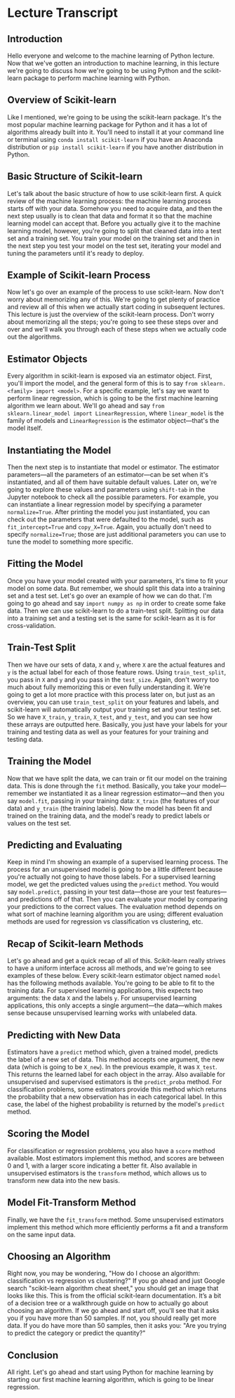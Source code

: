 # Lecture Transcript

## Introduction
Hello everyone and welcome to the machine learning of Python lecture. Now that we've gotten an introduction to machine learning, in this lecture we're going to discuss how we're going to be using Python and the scikit-learn package to perform machine learning with Python.

## Overview of Scikit-learn
Like I mentioned, we're going to be using the scikit-learn package. It's the most popular machine learning package for Python and it has a lot of algorithms already built into it. You'll need to install it at your command line or terminal using `conda install scikit-learn` if you have an Anaconda distribution or `pip install scikit-learn` if you have another distribution in Python.

## Basic Structure of Scikit-learn
Let's talk about the basic structure of how to use scikit-learn first. A quick review of the machine learning process: the machine learning process starts off with your data. Somehow you need to acquire data, and then the next step usually is to clean that data and format it so that the machine learning model can accept that. Before you actually give it to the machine learning model, however, you're going to split that cleaned data into a test set and a training set. You train your model on the training set and then in the next step you test your model on the test set, iterating your model and tuning the parameters until it's ready to deploy.

## Example of Scikit-learn Process
Now let's go over an example of the process to use scikit-learn. Now don't worry about memorizing any of this. We're going to get plenty of practice and review all of this when we actually start coding in subsequent lectures. This lecture is just the overview of the scikit-learn process. Don't worry about memorizing all the steps; you're going to see these steps over and over and we'll walk you through each of these steps when we actually code out the algorithms.

## Estimator Objects
Every algorithm in scikit-learn is exposed via an estimator object. First, you'll import the model, and the general form of this is to say `from sklearn.<family> import <model>`. For a specific example, let's say we want to perform linear regression, which is going to be the first machine learning algorithm we learn about. We'll go ahead and say `from sklearn.linear_model import LinearRegression`, where `linear_model` is the family of models and `LinearRegression` is the estimator object—that's the model itself.

## Instantiating the Model
Then the next step is to instantiate that model or estimator. The estimator parameters—all the parameters of an estimator—can be set when it's instantiated, and all of them have suitable default values. Later on, we're going to explore these values and parameters using `shift-tab` in the Jupyter notebook to check all the possible parameters. For example, you can instantiate a linear regression model by specifying a parameter `normalize=True`. After printing the model you just instantiated, you can check out the parameters that were defaulted to the model, such as `fit_intercept=True` and `copy_X=True`. Again, you actually don't need to specify `normalize=True`; those are just additional parameters you can use to tune the model to something more specific.

## Fitting the Model
Once you have your model created with your parameters, it's time to fit your model on some data. But remember, we should split this data into a training set and a test set. Let's go over an example of how we can do that. I'm going to go ahead and say `import numpy as np` in order to create some fake data. Then we can use scikit-learn to do a train-test split. Splitting our data into a training set and a testing set is the same for scikit-learn as it is for cross-validation.

## Train-Test Split
Then we have our sets of data, `X` and `y`, where `X` are the actual features and `y` is the actual label for each of those feature rows. Using `train_test_split`, you pass in `X` and `y` and you pass in the `test_size`. Again, don't worry too much about fully memorizing this or even fully understanding it. We're going to get a lot more practice with this process later on, but just as an overview, you can use `train_test_split` on your features and labels, and scikit-learn will automatically output your training set and your testing set. So we have `X_train`, `y_train`, `X_test`, and `y_test`, and you can see how these arrays are outputted here. Basically, you just have your labels for your training and testing data as well as your features for your training and testing data.

## Training the Model
Now that we have split the data, we can train or fit our model on the training data. This is done through the `fit` method. Basically, you take your model—remember we instantiated it as a linear regression estimator—and then you say `model.fit`, passing in your training data: `X_train` (the features of your data) and `y_train` (the training labels). Now the model has been fit and trained on the training data, and the model's ready to predict labels or values on the test set.

## Predicting and Evaluating
Keep in mind I'm showing an example of a supervised learning process. The process for an unsupervised model is going to be a little different because you're actually not going to have those labels. For a supervised learning model, we get the predicted values using the `predict` method. You would say `model.predict`, passing in your test data—those are your test features—and predictions off of that. Then you can evaluate your model by comparing your predictions to the correct values. The evaluation method depends on what sort of machine learning algorithm you are using; different evaluation methods are used for regression vs classification vs clustering, etc.

## Recap of Scikit-learn Methods
Let's go ahead and get a quick recap of all of this. Scikit-learn really strives to have a uniform interface across all methods, and we're going to see examples of these below. Every scikit-learn estimator object named `model` has the following methods available. You're going to be able to fit to the training data. For supervised learning applications, this expects two arguments: the data `X` and the labels `y`. For unsupervised learning applications, this only accepts a single argument—the data—which makes sense because unsupervised learning works with unlabeled data.

## Predicting with New Data
Estimators have a `predict` method which, given a trained model, predicts the label of a new set of data. This method accepts one argument, the new data (which is going to be `X_new`). In the previous example, it was `X_test`. This returns the learned label for each object in the array. Also available for unsupervised and supervised estimators is the `predict_proba` method. For classification problems, some estimators provide this method which returns the probability that a new observation has in each categorical label. In this case, the label of the highest probability is returned by the model's `predict` method.

## Scoring the Model
For classification or regression problems, you also have a `score` method available. Most estimators implement this method, and scores are between 0 and 1, with a larger score indicating a better fit. Also available in unsupervised estimators is the `transform` method, which allows us to transform new data into the new basis.

## Model Fit-Transform Method
Finally, we have the `fit_transform` method. Some unsupervised estimators implement this method which more efficiently performs a fit and a transform on the same input data.

## Choosing an Algorithm
Right now, you may be wondering, "How do I choose an algorithm: classification vs regression vs clustering?" If you go ahead and just Google search "scikit-learn algorithm cheat sheet," you should get an image that looks like this. This is from the official scikit-learn documentation. It’s a bit of a decision tree or a walkthrough guide on how to actually go about choosing an algorithm. If we go ahead and start off, you'll see that it asks you if you have more than 50 samples. If not, you should really get more data. If you do have more than 50 samples, then it asks you: "Are you trying to predict the category or predict the quantity?" 

## Conclusion
All right. Let's go ahead and start using Python for machine learning by starting our first machine learning algorithm, which is going to be linear regression.
